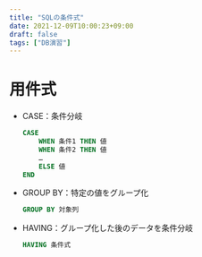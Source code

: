 ```yaml
---
title: "SQLの条件式"
date: 2021-12-09T10:00:23+09:00
draft: false
tags: ["DB演習"] 
---
```

<!--more-->
# 用件式
- CASE：条件分岐
    ```sql
    CASE
        WHEN 条件1 THEN 値
        WHEN 条件2 THEN 値
        …
        ELSE 値
    END
    ```
- GROUP BY：特定の値をグループ化
    ```sql
    GROUP BY 対象列
    ```
- HAVING：グループ化した後のデータを条件分岐
    ```sql
    HAVING 条件式
    ```